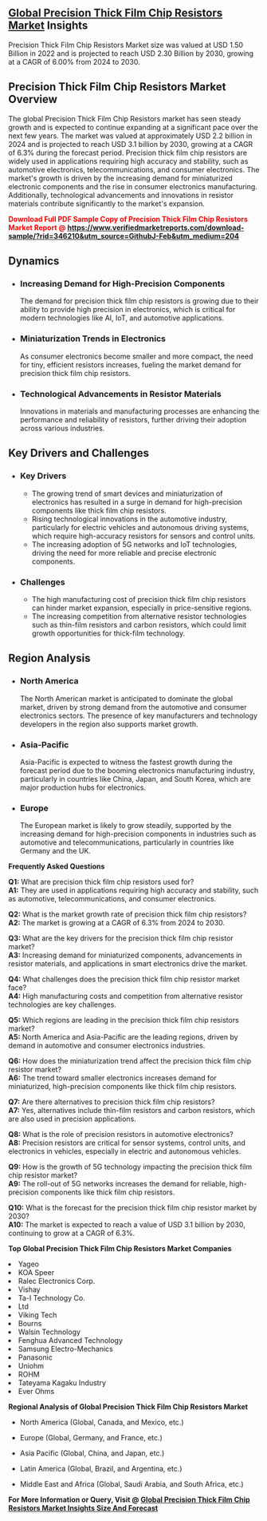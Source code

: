 <h2><a href="https://www.verifiedmarketreports.com/download-sample/?rid=346210&amp;utm_source=GithubJ&amp;utm_medium=204" target="_blank">Global Precision Thick Film Chip Resistors Market</a> Insights</h2><p>Precision Thick Film Chip Resistors Market size was valued at USD 1.50 Billion in 2022 and is projected to reach USD 2.30 Billion by 2030, growing at a CAGR of 6.00% from 2024 to 2030.</p><p> <h2>Precision Thick Film Chip Resistors Market Overview</h2> <p>The global Precision Thick Film Chip Resistors market has seen steady growth and is expected to continue expanding at a significant pace over the next few years. The market was valued at approximately USD 2.2 billion in 2024 and is projected to reach USD 3.1 billion by 2030, growing at a CAGR of 6.3% during the forecast period. Precision thick film chip resistors are widely used in applications requiring high accuracy and stability, such as automotive electronics, telecommunications, and consumer electronics. The market's growth is driven by the increasing demand for miniaturized electronic components and the rise in consumer electronics manufacturing. Additionally, technological advancements and innovations in resistor materials contribute significantly to the market's expansion.</p> <p><b><p><span class=""><span style="color: #ff0000;"><strong>Download Full PDF Sample Copy of Precision Thick Film Chip Resistors Market Report</strong> @ </span><a href="https://www.verifiedmarketreports.com/download-sample/?rid=346210&amp;utm_source=GithubJ-Feb&amp;utm_medium=204" target="_blank">https://www.verifiedmarketreports.com/download-sample/?rid=346210&amp;utm_source=GithubJ-Feb&amp;utm_medium=204</a></span></p></b></p> <h2>Dynamics</h2> <ul> <li><h3>Increasing Demand for High-Precision Components</h3> The demand for precision thick film chip resistors is growing due to their ability to provide high precision in electronics, which is critical for modern technologies like AI, IoT, and automotive applications.</li> <li><h3>Miniaturization Trends in Electronics</h3> As consumer electronics become smaller and more compact, the need for tiny, efficient resistors increases, fueling the market demand for precision thick film chip resistors.</li> <li><h3>Technological Advancements in Resistor Materials</h3> Innovations in materials and manufacturing processes are enhancing the performance and reliability of resistors, further driving their adoption across various industries.</li> </ul> <h2>Key Drivers and Challenges</h2> <ul> <li><h3>Key Drivers</h3> <ul> <li>The growing trend of smart devices and miniaturization of electronics has resulted in a surge in demand for high-precision components like thick film chip resistors.</li> <li>Rising technological innovations in the automotive industry, particularly for electric vehicles and autonomous driving systems, which require high-accuracy resistors for sensors and control units.</li> <li>The increasing adoption of 5G networks and IoT technologies, driving the need for more reliable and precise electronic components.</li> </ul> </li> <li><h3>Challenges</h3> <ul> <li>The high manufacturing cost of precision thick film chip resistors can hinder market expansion, especially in price-sensitive regions.</li> <li>The increasing competition from alternative resistor technologies such as thin-film resistors and carbon resistors, which could limit growth opportunities for thick-film technology.</li> </ul> </li> </ul> <h2>Region Analysis</h2> <ul> <li><h3>North America</h3> The North American market is anticipated to dominate the global market, driven by strong demand from the automotive and consumer electronics sectors. The presence of key manufacturers and technology developers in the region also supports market growth.</li> <li><h3>Asia-Pacific</h3> Asia-Pacific is expected to witness the fastest growth during the forecast period due to the booming electronics manufacturing industry, particularly in countries like China, Japan, and South Korea, which are major production hubs for electronics.</li> <li><h3>Europe</h3> The European market is likely to grow steadily, supported by the increasing demand for high-precision components in industries such as automotive and telecommunications, particularly in countries like Germany and the UK.</li> </ul> <p><b>Frequently Asked Questions</b></p> <p><b>Q1:</b> What are precision thick film chip resistors used for? <br><b>A1:</b> They are used in applications requiring high accuracy and stability, such as automotive, telecommunications, and consumer electronics.</p> <p><b>Q2:</b> What is the market growth rate of precision thick film chip resistors? <br><b>A2:</b> The market is growing at a CAGR of 6.3% from 2024 to 2030.</p> <p><b>Q3:</b> What are the key drivers for the precision thick film chip resistor market? <br><b>A3:</b> Increasing demand for miniaturized components, advancements in resistor materials, and applications in smart electronics drive the market.</p> <p><b>Q4:</b> What challenges does the precision thick film chip resistor market face? <br><b>A4:</b> High manufacturing costs and competition from alternative resistor technologies are key challenges.</p> <p><b>Q5:</b> Which regions are leading in the precision thick film chip resistors market? <br><b>A5:</b> North America and Asia-Pacific are the leading regions, driven by demand in automotive and consumer electronics industries.</p> <p><b>Q6:</b> How does the miniaturization trend affect the precision thick film chip resistor market? <br><b>A6:</b> The trend toward smaller electronics increases demand for miniaturized, high-precision components like thick film chip resistors.</p> <p><b>Q7:</b> Are there alternatives to precision thick film chip resistors? <br><b>A7:</b> Yes, alternatives include thin-film resistors and carbon resistors, which are also used in precision applications.</p> <p><b>Q8:</b> What is the role of precision resistors in automotive electronics? <br><b>A8:</b> Precision resistors are critical for sensor systems, control units, and electronics in vehicles, especially in electric and autonomous vehicles.</p> <p><b>Q9:</b> How is the growth of 5G technology impacting the precision thick film chip resistor market? <br><b>A9:</b> The roll-out of 5G networks increases the demand for reliable, high-precision components like thick film chip resistors.</p> <p><b>Q10:</b> What is the forecast for the precision thick film chip resistor market by 2030? <br><b>A10:</b> The market is expected to reach a value of USD 3.1 billion by 2030, continuing to grow at a CAGR of 6.3%.</p> </p><p><strong>Top Global Precision Thick Film Chip Resistors Market Companies</strong></p><div data-test-id=""><p><li>Yageo</li><li> KOA Speer</li><li> Ralec Electronics Corp.</li><li> Vishay</li><li> Ta-I Technology Co.</li><li> Ltd</li><li> Viking Tech</li><li> Bourns</li><li> Walsin Technology</li><li> Fenghua Advanced Technology</li><li> Samsung Electro-Mechanics</li><li> Panasonic</li><li> Uniohm</li><li> ROHM</li><li> Tateyama Kagaku Industry</li><li> Ever Ohms</li></p><div><strong>Regional Analysis of&nbsp;Global Precision Thick Film Chip Resistors Market</strong></div><ul><li dir="ltr"><p dir="ltr">North America&nbsp;(Global, Canada, and Mexico, etc.)</p></li><li dir="ltr"><p dir="ltr">Europe (Global, Germany, and France, etc.)</p></li><li dir="ltr"><p dir="ltr">Asia Pacific&nbsp;(Global, China, and Japan, etc.)</p></li><li dir="ltr"><p dir="ltr">Latin America&nbsp;(Global, Brazil, and Argentina, etc.)</p></li><li dir="ltr">Middle East and Africa&nbsp;(Global, Saudi Arabia, and South Africa, etc.)</li></ul><p><strong>For More Information or Query, Visit @&nbsp;</strong><strong><a href="https://www.verifiedmarketreports.com/product/precision-thick-film-chip-resistors-market/?utm_source=GithubJ&amp;utm_medium=204" target="_blank">Global Precision Thick Film Chip Resistors Market Insights Size And Forecast</a></strong></p></div>
